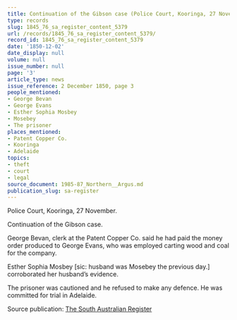 ```yaml
---
title: Continuation of the Gibson case (Police Court, Kooringa, 27 November)
type: records
slug: 1845_76_sa_register_content_5379
url: /records/1845_76_sa_register_content_5379/
record_id: 1845_76_sa_register_content_5379
date: '1850-12-02'
date_display: null
volume: null
issue_number: null
page: '3'
article_type: news
issue_reference: 2 December 1850, page 3
people_mentioned:
- George Bevan
- George Evans
- Esther Sophia Mosbey
- Mosebey
- The prisoner
places_mentioned:
- Patent Copper Co.
- Kooringa
- Adelaide
topics:
- theft
- court
- legal
source_document: 1985-87_Northern__Argus.md
publication_slug: sa-register
---
```


Police Court, Kooringa, 27 November.

Continuation of the Gibson case.

George Bevan, clerk at the Patent Copper Co. said he had paid the money order produced to George Evans, who was employed carting wood and coal for the company.

Esther Sophia Mosbey [sic: husband was Mosebey the previous day.] corroborated her husband’s evidence.

The prisoner was cautioned and he refused to make any defence.  He was committed for trial in Adelaide.

Source publication: [The South Australian Register](/publications/sa-register/)
